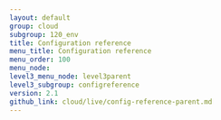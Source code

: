 ```yaml
---
layout: default
group: cloud
subgroup: 120_env
title: Configuration reference
menu_title: Configuration reference
menu_order: 100
menu_node:
level3_menu_node: level3parent
level3_subgroup: configreference
version: 2.1
github_link: cloud/live/config-reference-parent.md
---
```

